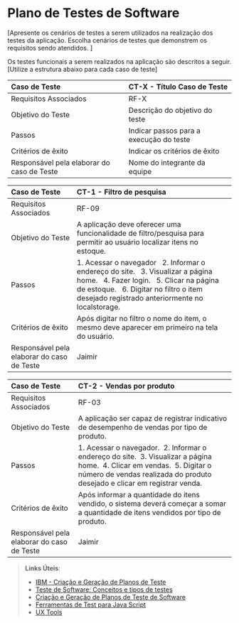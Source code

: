 # Plano de Testes de Software

[Apresente os cenários de testes a serem utilizados na realização dos testes da aplicação. Escolha cenários de testes que demonstrem os requisitos sendo atendidos. ]

Os testes funcionais a serem realizados na aplicação são descritos a seguir. [Utilize a estrutura abaixo para cada caso de teste]

|Caso de Teste    | CT-X - Título Caso de Teste |
|:---|:---|
| Requisitos Associados | RF-X |
| Objetivo do Teste | Descrição do objetivo do teste |
| Passos | Indicar passos para a execução do teste |
| Critérios de êxito | Indicar os critérios de êxito  |
| Responsável pela elaborar do caso de Teste | Nome do integrante da equipe |



|Caso de Teste    | CT-1 - Filtro de pesquisa |
|:---|:---|
| Requisitos Associados | RF-09 |
|  Objetivo do Teste | A aplicação deve oferecer uma funcionalidade de filtro/pesquisa para permitir ao usuário localizar itens no estoque. |
| Passos |1. Acessar o navegador&nbsp; &nbsp;2. Informar o endereço do site.&nbsp; &nbsp;3. Visualizar a página home.&nbsp;  &nbsp;4. Fazer login.&nbsp;  &nbsp;5. Clicar na página de estoque.&nbsp;  &nbsp;6. Digitar no filtro o item desejado registrado anteriormente no localstorage.|
| Critérios de êxito | Após digitar no filtro o nome do item, o mesmo deve aparecer em primeiro na tela do usuário.  |
| Responsável pela elaborar do caso de Teste | Jaimir |




|Caso de Teste    | CT-2 - Vendas por produto |
|:---|:---|
| Requisitos Associados | RF-03 |
| Objetivo do Teste | A aplicação ser capaz de registrar indicativo de desempenho de vendas por tipo de produto. |
| Passos |1. Acessar o navegador.&nbsp;&nbsp;2. Informar o endereço do site.&nbsp;&nbsp;3. Visualizar a página home.&nbsp;&nbsp;4. Clicar em vendas.&nbsp;&nbsp;5. Digitar o número de vendas realizada do produto desejado e clicar em registrar venda.|
| Critérios de êxito | Após informar a quantidade do itens vendido, o sistema deverá começar a somar a quantidade de itens vendidos por tipo de produto. |
| Responsável pela elaborar do caso de Teste | Jaimir |





 
> **Links Úteis**:
> - [IBM - Criação e Geração de Planos de Teste](https://www.ibm.com/developerworks/br/local/rational/criacao_geracao_planos_testes_software/index.html)
> -  [Teste de Software: Conceitos e tipos de testes](https://blog.onedaytesting.com.br/teste-de-software/)
> - [Criação e Geração de Planos de Teste de Software](https://www.ibm.com/developerworks/br/local/rational/criacao_geracao_planos_testes_software/index.html)
> - [Ferramentas de Test para Java Script](https://geekflare.com/javascript-unit-testing/)
> - [UX Tools](https://uxdesign.cc/ux-user-research-and-user-testing-tools-2d339d379dc7)
